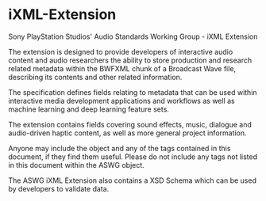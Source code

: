 # iXML-Extension
Sony PlayStation Studios' Audio Standards Working Group - iXML Extension

The extension is designed to provide developers of interactive audio content and audio researchers the ability to store production and research related metadata within the BWFXML chunk of a Broadcast Wave file, describing its contents and other related information.
  
The specification defines fields relating to metadata that can be used within interactive media development applications and workflows as well as machine learning and deep learning feature sets.
  
The extension contains fields covering sound effects, music, dialogue and audio-driven haptic content, as well as more general project information.
  
Anyone may include the <ASWG> object and any of the tags contained in this document, if they find them useful. Please do not include any tags not listed in this document within the ASWG object.
  
The ASWG iXML Extension also contains a XSD Schema which can be used by developers to validate data.

